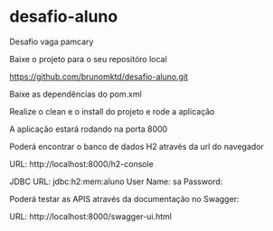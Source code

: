 # desafio-aluno
Desafio vaga pamcary

Baixe o projeto para o seu repositóro local

https://github.com/brunomktd/desafio-aluno.git

Baixe as dependências do pom.xml

Realize o clean e o install do projeto e rode a aplicação

A aplicação estará rodando na porta 8000

Poderá encontrar o banco de dados H2 através da url do navegador

URL: http://localhost:8000/h2-console

JDBC URL: jdbc:h2:mem:aluno
User Name: sa
Password:

Poderá testar as APIS através da documentação no Swagger:

URL: http://localhost:8000/swagger-ui.html
